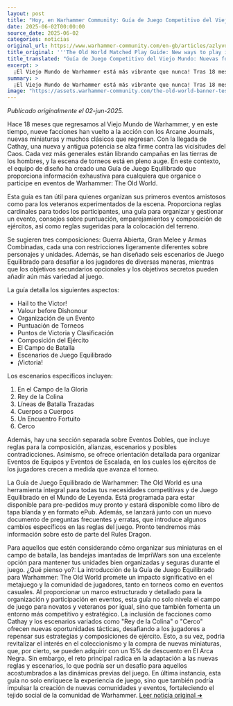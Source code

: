 ```yaml
---
layout: post
title: "Hoy, en Warhammer Community: Guía de Juego Competitivo del Viejo Mundo: Nuevas formas de jugar en el Mundo de Leyenda - Comunidad Warhammer"
date: 2025-06-02T00:00:00
source_date: 2025-06-02
categories: noticias
original_url: https://www.warhammer-community.com/en-gb/articles/azlyvdkm/the-old-world-matched-play-guide-new-ways-to-play-in-the-world-of-legend/
title_original: '''The Old World Matched Play Guide: New ways to play in the World of Legend - Warhammer Community'''
title_translated: "Guía de Juego Competitivo del Viejo Mundo: Nuevas formas de jugar en el Mundo de Leyenda - Comunidad Warhammer"
excerpt: >
  ¡El Viejo Mundo de Warhammer está más vibrante que nunca! Tras 18 meses desde su regreso, nueve facciones han vuelto a la acción con nuevos miniaturas y el emocionante debut de Cathay. La escena de torneos está en auge, y para facilitar la experiencia, el equipo de diseño ha lanzado una Guía de Juego Competitivo. Este recurso es esencial tanto para organizadores novatos como para veteranos, ofreciendo reglas cardinales, consejos sobre puntuación y composición de ejércitos, y escenarios desafiantes. Prepárate para sumergirte en batallas épicas y descubrir nuevas estrategias en el Mundo de Leyenda. ¡No te lo pierdas!
summary: >
  ¡El Viejo Mundo de Warhammer está más vibrante que nunca! Tras 18 meses desde su regreso, nueve facciones han vuelto a la acción con nuevos miniaturas y el emocionante debut de Cathay. La escena de torneos está en auge, y para facilitar la experiencia, el equipo de diseño ha lanzado una Guía de Juego Competitivo. Este recurso es esencial tanto para organizadores novatos como para veteranos, ofreciendo reglas cardinales, consejos sobre puntuación y composición de ejércitos, y escenarios desafiantes. Prepárate para sumergirte en batallas épicas y descubrir nuevas estrategias en el Mundo de Leyenda. ¡No te lo pierdas!
image: "https://assets.warhammer-community.com/the-old-world-banner-test.jpg"
---
```


*Publicado originalmente el 02-jun-2025.*

Hace 18 meses que regresamos al Viejo Mundo de Warhammer, y en este tiempo, nueve facciones han vuelto a la acción con los Arcane Journals, nuevas miniaturas y muchos clásicos que regresan. Con la llegada de Cathay, una nueva y antigua potencia se alza firme contra las vicisitudes del Caos. Cada vez más generales están librando campañas en las tierras de los hombres, y la escena de torneos está en pleno auge. En este contexto, el equipo de diseño ha creado una Guía de Juego Equilibrado que proporciona información exhaustiva para cualquiera que organice o participe en eventos de Warhammer: The Old World.

Esta guía es tan útil para quienes organizan sus primeros eventos amistosos como para los veteranos experimentados de la escena. Proporciona reglas cardinales para todos los participantes, una guía para organizar y gestionar un evento, consejos sobre puntuación, emparejamientos y composición de ejércitos, así como reglas sugeridas para la colocación del terreno.

Se sugieren tres composiciones: Guerra Abierta, Gran Melee y Armas Combinadas, cada una con restricciones ligeramente diferentes sobre personajes y unidades. Además, se han diseñado seis escenarios de Juego Equilibrado para desafiar a los jugadores de diversas maneras, mientras que los objetivos secundarios opcionales y los objetivos secretos pueden añadir aún más variedad al juego.

La guía detalla los siguientes aspectos:

- Hail to the Victor! 
- Valour before Dishonour 
- Organización de un Evento
- Puntuación de Torneos
- Puntos de Victoria y Clasificación
- Composición del Ejército
- El Campo de Batalla
- Escenarios de Juego Equilibrado
- ¡Victoria!

Los escenarios específicos incluyen:

1. En el Campo de la Gloria
2. Rey de la Colina
3. Líneas de Batalla Trazadas
4. Cuerpos a Cuerpos
5. Un Encuentro Fortuito
6. Cerco

Además, hay una sección separada sobre Eventos Dobles, que incluye reglas para la composición, alianzas, escenarios y posibles contradicciones. Asimismo, se ofrece orientación detallada para organizar Eventos de Equipos y Eventos de Escalada, en los cuales los ejércitos de los jugadores crecen a medida que avanza el torneo.

La Guía de Juego Equilibrado de Warhammer: The Old World es una herramienta integral para todas tus necesidades competitivas y de Juego Equilibrado en el Mundo de Leyenda. Está programada para estar disponible para pre-pedidos muy pronto y estará disponible como libro de tapa blanda y en formato ePub. Además, se lanzará junto con un nuevo documento de preguntas frecuentes y erratas, que introduce algunos cambios específicos en las reglas del juego. Pronto tendremos más información sobre esto de parte del Rules Dragon.

Para aquellos que estén considerando cómo organizar sus miniaturas en el campo de batalla, las bandejas imantadas de ImpriWars son una excelente opción para mantener tus unidades bien organizadas y seguras durante el juego.
¿Qué pienso yo?: La introducción de la Guía de Juego Equilibrado para Warhammer: The Old World promete un impacto significativo en el metajuego y la comunidad de jugadores, tanto en torneos como en eventos casuales. Al proporcionar un marco estructurado y detallado para la organización y participación en eventos, esta guía no solo nivela el campo de juego para novatos y veteranos por igual, sino que también fomenta un entorno más competitivo y estratégico. La inclusión de facciones como Cathay y los escenarios variados como "Rey de la Colina" o "Cerco" ofrecen nuevas oportunidades tácticas, desafiando a los jugadores a repensar sus estrategias y composiciones de ejército. Esto, a su vez, podría revitalizar el interés en el coleccionismo y la compra de nuevas miniaturas, que, por cierto, se pueden adquirir con un 15% de descuento en El Arca Negra. Sin embargo, el reto principal radica en la adaptación a las nuevas reglas y escenarios, lo que podría ser un desafío para aquellos acostumbrados a las dinámicas previas del juego. En última instancia, esta guía no solo enriquece la experiencia de juego, sino que también podría impulsar la creación de nuevas comunidades y eventos, fortaleciendo el tejido social de la comunidad de Warhammer.
[Leer noticia original ➜](https://www.warhammer-community.com/en-gb/articles/azlyvdkm/the-old-world-matched-play-guide-new-ways-to-play-in-the-world-of-legend/)
